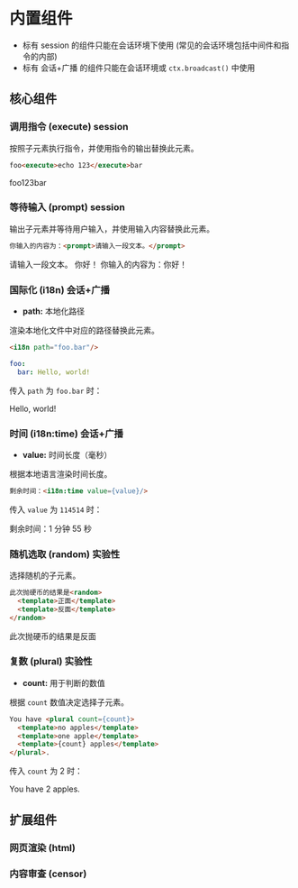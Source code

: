 # 内置组件

- 标有 <badge>session</badge> 的组件只能在会话环境下使用 (常见的会话环境包括中间件和指令的内部)
- 标有 <badge>会话+广播</badge> 的组件只能在会话环境或 `ctx.broadcast()` 中使用

## 核心组件

### 调用指令 (execute) <badge>session</badge>

按照子元素执行指令，并使用指令的输出替换此元素。

```html
foo<execute>echo 123</execute>bar
```

<chat-panel>
<chat-message nickname="Koishi">foo123bar</chat-message>
</chat-panel>

### 等待输入 (prompt) <badge>session</badge>

输出子元素并等待用户输入，并使用输入内容替换此元素。

```html
你输入的内容为：<prompt>请输入一段文本。</prompt>
```

<chat-panel>
<chat-message nickname="Koishi">请输入一段文本。</chat-message>
<chat-message nickname="Alice">你好！</chat-message>
<chat-message nickname="Koishi">你输入的内容为：你好！</chat-message>
</chat-panel>

### 国际化 (i18n) <badge>会话+广播</badge>

- **path:** 本地化路径

渲染本地化文件中对应的路径替换此元素。

```html
<i18n path="foo.bar"/>
```

```yaml
foo:
  bar: Hello, world!
```

传入 `path` 为 `foo.bar` 时：

<chat-panel>
<chat-message nickname="Koishi">Hello, world!</chat-message>
</chat-panel>

### 时间 (i18n:time) <badge>会话+广播</badge>

- **value:** 时间长度（毫秒）

根据本地语言渲染时间长度。

```html
剩余时间：<i18n:time value={value}/>
```

传入 `value` 为 `114514` 时：

<chat-panel>
<chat-message nickname="Koishi">剩余时间：1 分钟 55 秒</chat-message>
</chat-panel>

### 随机选取 (random) <badge type="warning">实验性</badge>

选择随机的子元素。

```html
此次抛硬币的结果是<random>
  <template>正面</template>
  <template>反面</template>
</random>
```

<chat-panel>
<chat-message nickname="Koishi">此次抛硬币的结果是反面</chat-message>
</chat-panel>

### 复数 (plural) <badge type="warning">实验性</badge>

- **count:** 用于判断的数值

根据 `count` 数值决定选择子元素。

```html
You have <plural count={count}>
  <template>no apples</template>
  <template>one apple</template>
  <template>{count} apples</template>
</plural>.
```

传入 `count` 为 2 时：

<chat-panel>
<chat-message nickname="Koishi">You have 2 apples.</chat-message>
</chat-panel>

## 扩展组件

### 网页渲染 (html)

### 内容审查 (censor)
